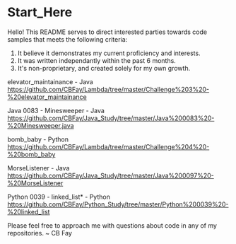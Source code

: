 # Start_Here
Hello!
This README serves to direct interested parties towards code samples that meets the following criteria:
  1) It believe it demonstrates my current proficiency and interests.
  2) It was written independantly within the past 6 months.
  3) It's non-proprietary, and created solely for my own growth.


elevator_maintainance - Java
https://github.com/CBFay/Lambda/tree/master/Challenge%203%20-%20elevator_maintainance

Java 0083 - Minesweeper - Java
https://github.com/CBFay/Java_Study/tree/master/Java%200083%20-%20Minesweeper.java

bomb_baby - Python
https://github.com/CBFay/Lambda/tree/master/Challenge%204%20-%20bomb_baby

MorseListener - Java
https://github.com/CBFay/Java_Study/tree/master/Java%200097%20-%20MorseListener

Python 0039 - linked_list* - Python
https://github.com/CBFay/Python_Study/tree/master/Python%200039%20-%20linked_list


Please feel free to approach me with questions about code in any of my repositories.
~ CB Fay
